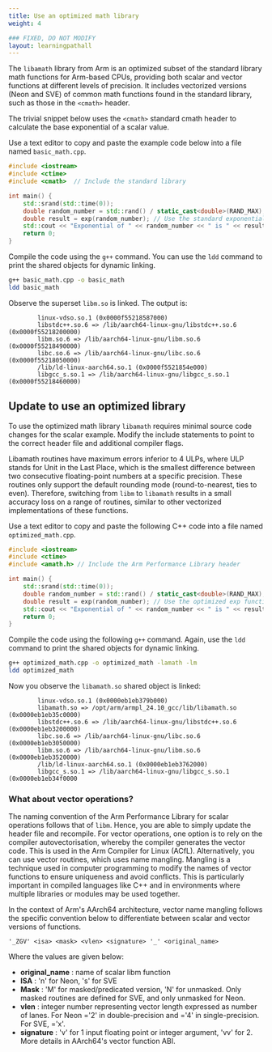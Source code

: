```yaml
---
title: Use an optimized math library
weight: 4

### FIXED, DO NOT MODIFY
layout: learningpathall
---
```


The `libamath` library from Arm is an optimized subset of the standard library math functions for Arm-based CPUs, providing both scalar and vector functions at different levels of precision. It includes vectorized versions (Neon and SVE) of common math functions found in the standard library, such as those in the `<cmath>` header. 

The trivial snippet below uses the `<cmath>` standard cmath header to calculate the base exponential of a scalar value. 

Use a text editor to copy and paste the example code below into a file named `basic_math.cpp`.

```cpp
#include <iostream>
#include <ctime>
#include <cmath>  // Include the standard library

int main() {
    std::srand(std::time(0));
    double random_number = std::rand() / static_cast<double>(RAND_MAX);
    double result = exp(random_number); // Use the standard exponential function
    std::cout << "Exponential of " << random_number << " is " << result << std::endl;
    return 0;
}
```

Compile the code using the `g++` command. You can use the `ldd` command to print the shared objects for dynamic linking. 


```bash
g++ basic_math.cpp -o basic_math
ldd basic_math
```

Observe the superset `libm.so` is linked. The output is:

```output
        linux-vdso.so.1 (0x0000f55218587000)
        libstdc++.so.6 => /lib/aarch64-linux-gnu/libstdc++.so.6 (0x0000f55218200000)
        libm.so.6 => /lib/aarch64-linux-gnu/libm.so.6 (0x0000f55218490000)
        libc.so.6 => /lib/aarch64-linux-gnu/libc.so.6 (0x0000f55218050000)
        /lib/ld-linux-aarch64.so.1 (0x0000f5521854e000)
        libgcc_s.so.1 => /lib/aarch64-linux-gnu/libgcc_s.so.1 (0x0000f55218460000)
```

## Update to use an optimized library

To use the optimized math library `libamath` requires minimal source code changes for the scalar example. Modify the include statements to point to the correct header file and additional compiler flags. 

Libamath routines have maximum errors inferior to 4 ULPs, where ULP stands for Unit in the Last Place, which is the smallest difference between two consecutive floating-point numbers at a specific precision. These routines only support the default rounding mode (round-to-nearest, ties to even). Therefore, switching from `libm` to `libamath` results in a small accuracy loss on a range of routines, similar to other vectorized implementations of these functions.

Use a text editor to copy and paste the following C++ code into a file named `optimized_math.cpp`.

```cpp
#include <iostream>
#include <ctime>
#include <amath.h> // Include the Arm Performance Library header

int main() {
    std::srand(std::time(0));
    double random_number = std::rand() / static_cast<double>(RAND_MAX);
    double result = exp(random_number); // Use the optimized exp function from libamath
    std::cout << "Exponential of " << random_number << " is " << result << std::endl;
    return 0;
}
```

Compile the code using the following `g++` command. Again, use the `ldd` command to print the shared objects for dynamic linking.  

```bash
g++ optimized_math.cpp -o optimized_math -lamath -lm
ldd optimized_math
```

Now you observe the `libamath.so` shared object is linked:

```output
        linux-vdso.so.1 (0x0000eb1eb379b000)
        libamath.so => /opt/arm/armpl_24.10_gcc/lib/libamath.so (0x0000eb1eb35c0000)
        libstdc++.so.6 => /lib/aarch64-linux-gnu/libstdc++.so.6 (0x0000eb1eb3200000)
        libc.so.6 => /lib/aarch64-linux-gnu/libc.so.6 (0x0000eb1eb3050000)
        libm.so.6 => /lib/aarch64-linux-gnu/libm.so.6 (0x0000eb1eb3520000)
        /lib/ld-linux-aarch64.so.1 (0x0000eb1eb3762000)
        libgcc_s.so.1 => /lib/aarch64-linux-gnu/libgcc_s.so.1 (0x0000eb1eb34f0000
```

### What about vector operations?

The naming convention of the Arm Performance Library for scalar operations follows that of `libm`. Hence, you are able to simply update the header file and recompile. For vector operations, one option is to rely on the compiler autovectorisation, whereby the compiler generates the vector code. This is used in the Arm Compiler for Linux (ACfL). Alternatively, you can use vector routines, which uses name mangling. Mangling is a technique used in computer programming to modify the names of vector functions to ensure uniqueness and avoid conflicts. This is particularly important in compiled languages like C++ and in environments where multiple libraries or modules may be used together.

In the context of Arm's AArch64 architecture, vector name mangling follows the specific convention below to differentiate between scalar and vector versions of functions. 

```output
'_ZGV' <isa> <mask> <vlen> <signature> '_' <original_name>
```

Where the values are given below:
- **original_name** : name of scalar libm function
- **ISA** : 'n' for Neon, 's' for SVE
- **Mask** : 'M' for masked/predicated version, 'N' for unmasked. Only masked routines are defined for SVE, and only unmasked for Neon.
- **vlen** : integer number representing vector length expressed as number of lanes. For Neon <vlen>='2' in double-precision and <vlen>='4' in single-precision. For SVE, <vlen>='x'.
- **signature** : 'v' for 1 input floating point or integer argument, 'vv' for 2. More details in AArch64's vector function ABI.


